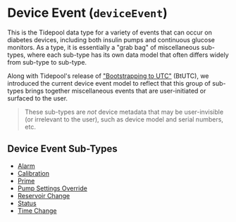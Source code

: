 # Device Event (`deviceEvent`)

This is the Tidepool data type for a variety of events that can occur on diabetes devices, including both insulin pumps and continuous glucose monitors. As a type, it is essentially a "grab bag" of miscellaneous sub-types, where each sub-type has its own data model that often differs widely from sub-type to sub-type.

Along with Tidepool's release of ["Bootstrapping to UTC"](../../datetime/btutc.md) (BtUTC), we introduced the current device event model to reflect that this group of sub-types brings together miscellaneous events that are user-initiated or surfaced to the user.

<!-- theme: info -->

> These sub-types are *not* device metadata that may be user-invisible (or irrelevant to the user), such as device model and serial numbers, etc.

## Device Event Sub-Types

* [Alarm](./device-event/alarm.md)
* [Calibration](./device-event/calibration.md)
* [Prime](./device-event/prime.md)
* [Pump Settings Override](./device-event/pump-settings-override.md)
* [Reservoir Change](./device-event/reservoir-change.md)
* [Status](./device-event/status.md)
* [Time Change](./device-event/time-change.md)
